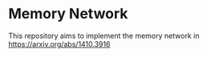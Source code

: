 # Memory Network
This repository aims to implement the memory network in https://arxiv.org/abs/1410.3916

